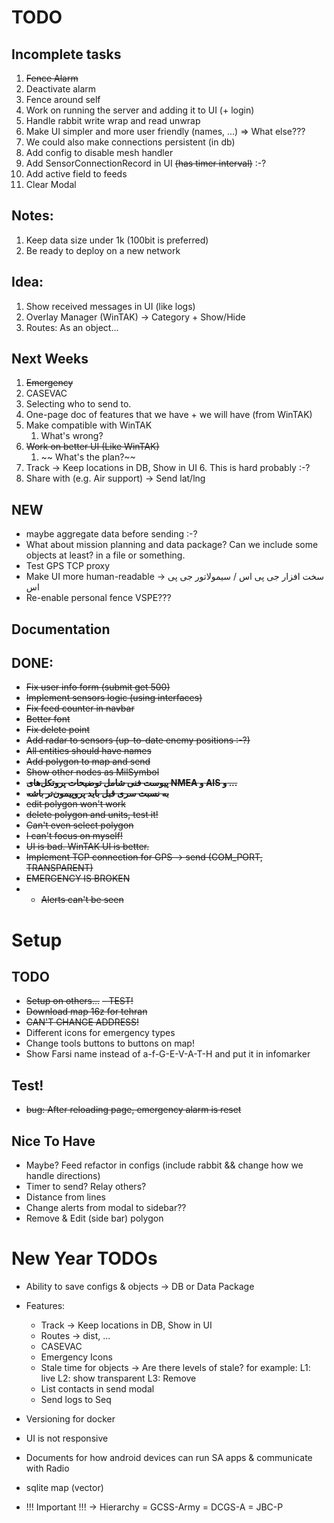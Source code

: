 # TODO

## Incomplete tasks
1. ~~Fence Alarm~~
2. Deactivate alarm
3. Fence around self
5. Work on running the server and adding it to UI (+ login)
8. Handle rabbit write wrap and read unwrap
9. Make UI simpler and more user friendly (names, ...) => What else???
10. We could also make connections persistent (in db)
11. Add config to disable mesh handler
12. Add SensorConnectionRecord in UI ~~(has timer interval)~~ :-?
13. Add active field to feeds
14. Clear Modal 

## Notes:
1. Keep data size under 1k (100bit is preferred)
2. Be ready to deploy on a new network

## Idea:
1. Show received messages in UI (like logs)
3. Overlay Manager (WinTAK) -> Category + Show/Hide
4. Routes: As an object...

## Next Weeks
1. ~~Emergency~~
2. CASEVAC
3. Selecting who to send to.
4. One-page doc of features that we have + we will have (from WinTAK) 
5. Make compatible with WinTAK
   1. What's wrong?
2. ~~Work on better UI (Like WinTAK)~~
   1. ~~ What's the plan?~~
6. Track -> Keep locations in DB, Show in UI
   6. This is hard probably :-?
8. Share with (e.g. Air support) -> Send lat/lng

## NEW

- maybe aggregate data before sending :-?
- What about mission planning and data package? Can we include some objects at least? in a file or something.
- Test GPS TCP proxy
- Make UI more human-readable -> سخت افزار جی پی اس / سیمولاتور جی پی اس
- Re-enable personal fence
  VSPE???



## Documentation

## DONE:
- ~~Fix user info form (submit get 500)~~
- ~~Implement sensors logic (using interfaces)~~
- ~~Fix feed counter in navbar~~
- ~~Better font~~
- ~~Fix delete point~~
- ~~Add radar to sensors (up-to-date enemy positions :-?)~~
- ~~All entities should have names~~
- ~~Add polygon to map and send~~
- ~~Show other nodes as MilSymbol~~
- ~~**پیوست فنی شامل توضیحات پروتکل‌های NMEA و AIS و ...**~~
- ~~**به نسبت سری قبل باید پروپیمون‌تر باشه**~~
- ~~edit polygon won't work~~
- ~~delete polygon and units, test it!~~
- ~~Can't even select polygon~~
- ~~I can't focus on myself!~~
- ~~UI is bad. WinTAK UI is better.~~
- ~~Implement TCP connection for GPS -> send (COM_PORT, TRANSPARENT)~~
- ~~EMERGENCY IS BROKEN~~
- - ~~Alerts can't be seen~~

# Setup
## TODO
- ~~Setup on others...~~
  ~~- TEST!~~
- ~~Download map 16z for tehran~~
- ~~CAN'T CHANGE ADDRESS!~~
- Different icons for emergency types
- Change tools buttons to buttons on map!
- Show Farsi name instead of a-f-G-E-V-A-T-H and put it in infomarker



## Test!
- ~~bug: After reloading page, emergency alarm is reset~~

## Nice To Have
- Maybe? Feed refactor in configs (include rabbit && change how we handle directions)
- Timer to send? Relay others?
- Distance from lines
- Change alerts from modal to sidebar??
- Remove & Edit (side bar) polygon



# New Year TODOs
- Ability to save configs & objects -> DB or Data Package
- Features:
   - Track -> Keep locations in DB, Show in UI
   - Routes -> dist, ...
   - CASEVAC
   - Emergency Icons
   - Stale time for objects -> Are there levels of stale? for example: L1: live L2: show transparent L3: Remove
   - List contacts in send modal
   - Send logs to Seq
- Versioning for docker

- UI is not responsive
- Documents for how android devices can run SA apps & communicate with Radio
- sqlite map (vector)
- !!! Important !!! -> Hierarchy 
= GCSS-Army
= DCGS-A
= JBC-P